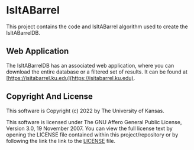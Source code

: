 # IsItABarrel
This project contains the code and IsItABarrel algorithm used to create the IsItABarrelDB.

## Web Application
The IsItABarrelDB has an associated web application, where you can download the entire database or a filtered set of results.  It can be found at [https://isitabarrel.ku.edu](https://isitabarrel.ku.edu).

## Copyright And License

This software is Copyright (c) 2022 by The University of Kansas.

This software is licensed under The GNU Affero General Public License, Version 3.0, 19 November 2007.  You can view the full license text by opening the LICENSE file contained within this project/repository or by following the link the link to the [LICENSE](https://github.com/SluskyLab/isitabarrel/blob/main/LICENSE) file.

